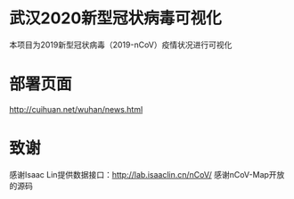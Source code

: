 # 武汉2020新型冠状病毒可视化
本项目为2019新型冠状病毒（2019-nCoV）疫情状况进行可视化

# 部署页面
http://cuihuan.net/wuhan/news.html

# 致谢
感谢Isaac Lin提供数据接口：http://lab.isaaclin.cn/nCoV/
感谢nCoV-Map开放的源码